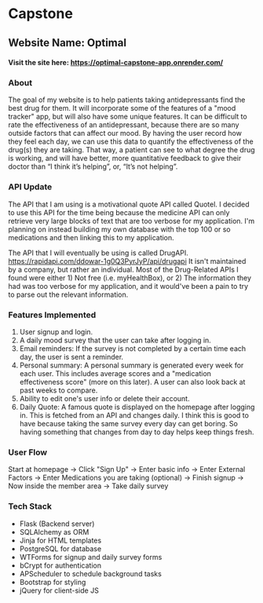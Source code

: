 # Capstone
## Website Name: Optimal
#### Visit the site here: https://optimal-capstone-app.onrender.com/

### About
The goal of my website is to help patients taking antidepressants find the best drug for them. It will incorporate some of the features of a "mood tracker"
app, but will also have some unique features. It can be difficult to rate the effectiveness of an antidepressant, because there are so many outside factors
that can affect our mood. By having the user record how they feel each day, we can use this
data to quantify the effectiveness of the drug(s) they are taking. That way, a patient can see to what degree the drug is working, and will have better,
more quantitative feedback to give their doctor than “I think it’s helping”, or, “It’s not helping”.

### API Update  
The API that I am using is a motivational quote API called Quotel. I decided to use this API for the time being because the medicine API can only retrieve very large blocks of text that are too verbose for my application. I'm planning on instead building my own database with the top 100 or so medications and then linking this to my application.  

The API that I will eventually be using is called DrugAPI.  https://rapidapi.com/ddowar-1g0Q3PyrJyP/api/drugapi
It isn't maintained by a company, but rather an individual. Most of the Drug-Related APIs I found were either 1) Not free (i.e. myHealthBox), or 2) The information they had was too verbose for my application, and it would've been a pain to try to parse out the relevant information.
### Features Implemented
1. User signup and login.
2. A daily mood survey that the user can take after logging in.
3. Email reminders: If the survey is not completed by a certain time each day, the user is sent a reminder.
4. Personal summary: A personal summary is generated every week for each user. This includes average scores and a "medication effectiveness score" (more on this later). A user can also look back at past weeks to compare.
5. Ability to edit one's user info or delete their account. 
6. Daily Quote: A famous quote is displayed on the homepage after logging in. This is fetched from an API and changes daily. I think this is good to have because taking the same survey every day can get boring. So having something that changes from day to day helps keep things fresh.

### User Flow
Start at homepage -> Click "Sign Up" -> Enter basic info -> Enter External Factors -> Enter Medications you are taking (optional) -> Finish signup -> Now inside the member area -> Take daily survey

### Tech Stack
- Flask (Backend server)
- SQLAlchemy as ORM
- Jinja for HTML templates
- PostgreSQL for database
- WTForms for signup and daily survey forms
- bCrypt for authentication
- APScheduler to schedule background tasks
- Bootstrap for styling
- jQuery for client-side JS
